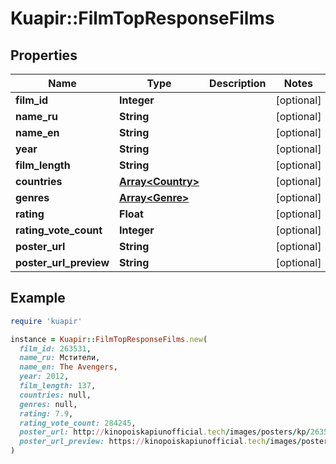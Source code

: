# Kuapir::FilmTopResponseFilms

## Properties

| Name | Type | Description | Notes |
| ---- | ---- | ----------- | ----- |
| **film_id** | **Integer** |  | [optional] |
| **name_ru** | **String** |  | [optional] |
| **name_en** | **String** |  | [optional] |
| **year** | **String** |  | [optional] |
| **film_length** | **String** |  | [optional] |
| **countries** | [**Array&lt;Country&gt;**](Country.md) |  | [optional] |
| **genres** | [**Array&lt;Genre&gt;**](Genre.md) |  | [optional] |
| **rating** | **Float** |  | [optional] |
| **rating_vote_count** | **Integer** |  | [optional] |
| **poster_url** | **String** |  | [optional] |
| **poster_url_preview** | **String** |  | [optional] |

## Example

```ruby
require 'kuapir'

instance = Kuapir::FilmTopResponseFilms.new(
  film_id: 263531,
  name_ru: Мстители,
  name_en: The Avengers,
  year: 2012,
  film_length: 137,
  countries: null,
  genres: null,
  rating: 7.9,
  rating_vote_count: 284245,
  poster_url: http://kinopoiskapiunofficial.tech/images/posters/kp/263531.jpg,
  poster_url_preview: https://kinopoiskapiunofficial.tech/images/posters/kp_small/301.jpg
)
```

